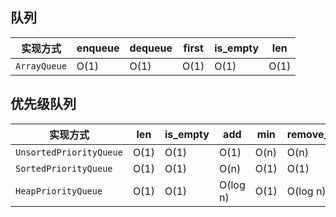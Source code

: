 ## 队列
|     实现方式    | enqueue | dequeue | first | is_empty | len |
| -------------- | ------ | ------ | ------ | ------ | ------ |
|  `ArrayQueue`  | O(1)   | O(1)   | O(1)   | O(1)   | O(1)   |

## 优先级队列
|          实现方式         | len | is_empty | add | min | remove_min |
| ------------------------ | ------ | ------ | ------ | ------ | ------ |
| `UnsortedPriorityQueue`  | O(1)  | O(1)  | O(1)  | O(n)  | O(n)  |
|  `SortedPriorityQueue`   | O(1)  | O(1)  | O(n)  | O(1)  | O(1)  |
|  `HeapPriorityQueue`     | O(1)  | O(1)  | O(log n)  | O(1)  | O(log n)  |
